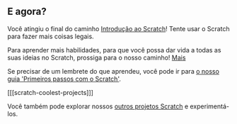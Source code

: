 ## E agora?

Você atingiu o final do caminho [Introdução ao Scratch](https://projects.raspberrypi.org/en/pathways/scratch-intro)! Tente usar o Scratch para fazer mais coisas legais.

Para aprender mais habilidades, para que você possa dar vida a todas as suas ideias no Scratch, prossiga para o nosso caminho! [Mais](https://projects.raspberrypi.org/en/pathways/more-scratch)

Se precisar de um lembrete do que aprendeu, você pode ir para [o nosso guia 'Primeiros passos com o Scratch'](https://projects.raspberrypi.org/en/projects/getting-started-scratch).

[[[scratch-coolest-projects]]]

Você também pode explorar nossos [outros projetos Scratch](https://projects.raspberrypi.org/en/projects?software%5B%5D=scratch&curriculum%5B%5D=%201) e experimentá-los.